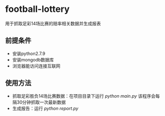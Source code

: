 # football-lottery
用于抓取足彩14场比赛的赔率相关数据并生成报表
## 前提条件
* 安装python2.7.9
* 安装mongodb数据库
* 浏览器能访问连接互联网

## 使用方法
* 抓取足彩胜负14场比赛数据：在项目目录下运行 *python main.py*  该程序会每隔30分钟抓取一次最新数据
* 生成报告：运行 *python report.py*
